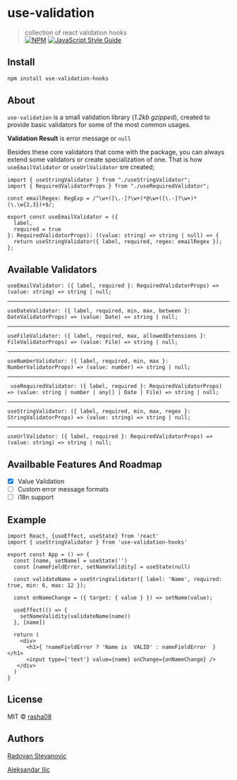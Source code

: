 
# use-validation  
  
> collection of react validation hooks   
[![NPM](https://img.shields.io/npm/v/use-validation.svg)](https://www.npmjs.com/package/use-validation) [![JavaScript Style Guide](https://img.shields.io/badge/code_style-standard-brightgreen.svg)](https://standardjs.com)  
  
## Install  
  
```bash  
npm install use-validation-hooks
```  

## About 

`use-validation` is a small validation library (*1.2kb gzipped*), created to provide basic validators for some of the most common usages. 

**Validation Result** is error message or `null`


Besides these core validators that come with the package, you can always extend some validators or create specialization of one. That is how `useEmailValidator` or `useUrlValidator` sre created;

```tsx
import { useStringValidator } from "./useStringValidator";  
import { RequiredValidatorProps } from "./useRequiredValidator";  
  
const emailRegex: RegExp = /^\w+([\.-]?\w+)*@\w+([\.-]?\w+)*(\.\w{2,3})+$/;  
  
export const useEmailValidator = ({  
  label,  
  required = true  
}: RequiredValidatorProps): ((value: string) => string | null) => {  
  return useStringValidator({ label, required, regex: emailRegex });  
};
```

## Available Validators
  
  ``` useEmailValidator: ({ label, required }: RequiredValidatorProps) => (value: string) => string | null; ```
  ___
```useDateValidator: ({ label, required, min, max, between }: DateValidatorProps) => (value: Date) => string | null;```
___
```useFileValidator: ({ label, required, max, allowedExtensions }: FileValidatorProps) => (value: File) => string | null;```
___
```useNumberValidator: ({ label, required, min, max }: NumberValidatorProps) => (value: number) => string | null;```
___
``` useRequiredValidator: ({ label, required }: RequiredValidatorProps) => (value: string | number | any[] | Date | File) => string | null;```
___
```useStringValidator: ({ label, required, min, max, regex }: StringValidatorProps) => (value: string) => string | null;```
___
```useUrlValidator: ({ label, required }: RequiredValidatorProps) => (value: string) => string | null;```

## Availbable Features And Roadmap

 - [x] Value Validation
 - [ ] Custom error message formats
 - [ ] i18n support  

## Example  
  
```tsx  
import React, {useEffect, useState} from 'react'
import { useStringValidator } from 'use-validation-hooks'  
    
export const App = () => {
  const [name, setName] = useState('')  
  const [nameFieldError, setNameValidity] = useState(null)  
  
  const validateName = useStringValidator({ label: 'Name', required: true, min: 6, max: 12 }); 
  
  const onNameChange = ({ target: { value } }) => setName(value);  
  
  useEffect(() => {  
    setNameValidity(validateName(name))  
  }, [name])
  
  return (  
    <div>  
      <h1>{ !nameFieldError ? 'Name is  VALID' : nameFieldError  }</h1>  
      <input type={'text'} value={name} onChange={onNameChange} />  
   </div>  
  )
}
```  
  
## License  
  
MIT © [rasha08](https://github.com/rasha08)

## Authors
[Radovan Stevanovic](https://github.com/rasha08)

[Aleksandar Ilic](https://github.com/clili93)
